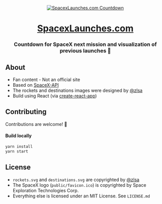 <div align="center">

[![SpacexLaunches.com Countdown](https://i.imgur.com/l5kD7jf.jpg)](https://spacexlaunches.com)

# [SpacexLaunches.com](https://spacexlaunches.com)

### Countdown for SpaceX next mission and visualization of previous launches 🚀

</div>

## About

- Fan content - Not an official site
- Based on [SpaceX-API](https://github.com/r-spacex/SpaceX-API)
- The rockets and destinations images were designed by [@zlsa](https://github.com/zlsa/)
- Build using React (via [create-react-app](https://github.com/facebook/create-react-app))

## Contributing

Contributions are welcome! 🎉

#### Build locally

```bash
yarn install
yarn start
```

## License

- `rockets.svg` and `destinations.svg` are copyrighted by [@zlsa](https://github.com/zlsa/)
- The SpaceX logo (`public/favicon.ico`) is copyrighted by Space Exploration Technologies Corp.
- Everything else is licensed under an MIT License. See `LICENSE.md`

